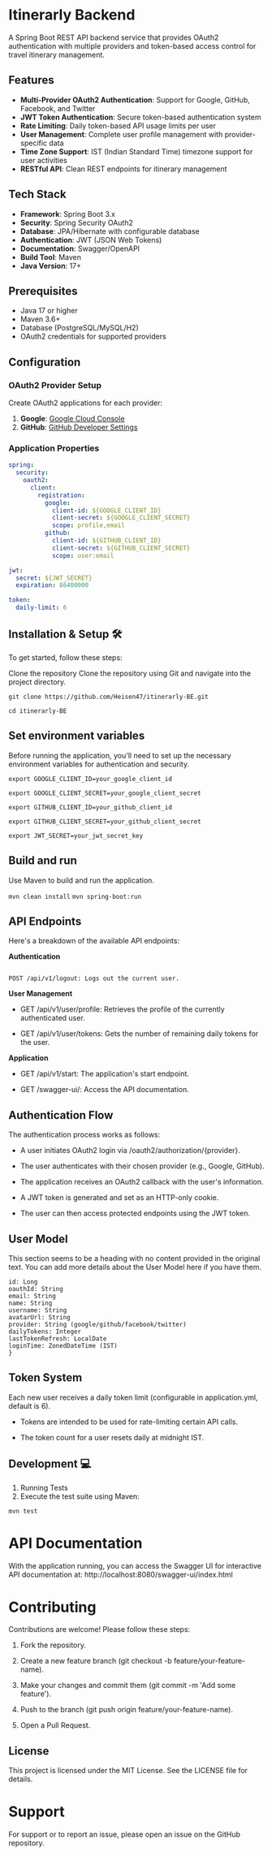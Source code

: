 # Itinerarly Backend

A Spring Boot REST API backend service that provides OAuth2 authentication with multiple providers and token-based access control for travel itinerary management.

## Features

- **Multi-Provider OAuth2 Authentication**: Support for Google, GitHub, Facebook, and Twitter
- **JWT Token Authentication**: Secure token-based authentication system
- **Rate Limiting**: Daily token-based API usage limits per user
- **User Management**: Complete user profile management with provider-specific data
- **Time Zone Support**: IST (Indian Standard Time) timezone support for user activities
- **RESTful API**: Clean REST endpoints for itinerary management

## Tech Stack

- **Framework**: Spring Boot 3.x
- **Security**: Spring Security OAuth2
- **Database**: JPA/Hibernate with configurable database
- **Authentication**: JWT (JSON Web Tokens)
- **Documentation**: Swagger/OpenAPI
- **Build Tool**: Maven
- **Java Version**: 17+

## Prerequisites

- Java 17 or higher
- Maven 3.6+
- Database (PostgreSQL/MySQL/H2)
- OAuth2 credentials for supported providers

## Configuration

### OAuth2 Provider Setup

Create OAuth2 applications for each provider:

1. **Google**: [Google Cloud Console](https://console.cloud.google.com/)
2. **GitHub**: [GitHub Developer Settings](https://github.com/settings/developers)

### Application Properties

```yaml
spring:
  security:
    oauth2:
      client:
        registration:
          google:
            client-id: ${GOOGLE_CLIENT_ID}
            client-secret: ${GOOGLE_CLIENT_SECRET}
            scope: profile,email
          github:
            client-id: ${GITHUB_CLIENT_ID}
            client-secret: ${GITHUB_CLIENT_SECRET}
            scope: user:email

jwt:
  secret: ${JWT_SECRET}
  expiration: 86400000

token:
  daily-limit: 6
```

## Installation & Setup 🛠️
To get started, follow these steps:

Clone the repository
Clone the repository using Git and navigate into the project directory.

```git clone https://github.com/Heisen47/itinerarly-BE.git```

```cd itinerarly-BE```

## Set environment variables
Before running the application, you'll need to set up the necessary environment variables for authentication and security.

```export GOOGLE_CLIENT_ID=your_google_client_id```

```export GOOGLE_CLIENT_SECRET=your_google_client_secret```

```export GITHUB_CLIENT_ID=your_github_client_id```

```export GITHUB_CLIENT_SECRET=your_github_client_secret```

```export JWT_SECRET=your_jwt_secret_key```


## Build and run
Use Maven to build and run the application.

`mvn clean install`
`mvn spring-boot:run`

## API Endpoints 
Here's a breakdown of the available API endpoints:

**Authentication**
```GET /oauth2/authorization/{provider}: Initiates OAuth2 login for Google, GitHub, Facebook, or Twitter.

POST /api/v1/logout: Logs out the current user.
```

**User Management**
- GET /api/v1/user/profile: Retrieves the profile of the currently authenticated user.

- GET /api/v1/user/tokens: Gets the number of remaining daily tokens for the user.

**Application**
- GET /api/v1/start: The application's start endpoint.

- GET /swagger-ui/: Access the API documentation.

## Authentication Flow 
The authentication process works as follows:

- A user initiates OAuth2 login via /oauth2/authorization/{provider}.

- The user authenticates with their chosen provider (e.g., Google, GitHub).

- The application receives an OAuth2 callback with the user's information.

- A JWT token is generated and set as an HTTP-only cookie.

- The user can then access protected endpoints using the JWT token.

## User Model 
This section seems to be a heading with no content provided in the original text.
You can add more details about the User Model here if you have them.

```User {
id: Long
oauthId: String
email: String
name: String
username: String
avatarUrl: String
provider: String (google/github/facebook/twitter)
dailyTokens: Integer
lastTokenRefresh: LocalDate
loginTime: ZonedDateTime (IST)
}
```

## Token System 
Each new user receives a daily token limit (configurable in application.yml, default is 6).

- Tokens are intended to be used for rate-limiting certain API calls.

- The token count for a user resets daily at midnight IST.

## Development 💻
1. Running Tests
2. Execute the test suite using Maven:

```mvn test```


# API Documentation
With the application running, you can access the Swagger UI for interactive API documentation at: http://localhost:8080/swagger-ui/index.html

# Contributing 
Contributions are welcome! Please follow these steps:

1. Fork the repository.

2. Create a new feature branch (git checkout -b feature/your-feature-name).

3. Make your changes and commit them (git commit -m 'Add some feature').

4. Push to the branch (git push origin feature/your-feature-name).

5. Open a Pull Request.

## License 
This project is licensed under the MIT License. See the LICENSE file for details.

# Support 
For support or to report an issue, please open an issue on the GitHub repository.
